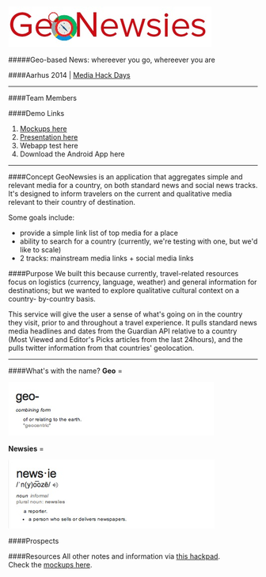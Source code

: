   ![GeoNewsies icon](https://raw.githubusercontent.com/auremoser/geonewsies/master/assets/geonewsies-logo.png)

#####Geo-based News: whereever you go, whereever you are  

####Aarhus 2014    | [Media Hack Days](http://www.mediahackdays.com/)

------

####Team Members


####Demo Links
1. [Mockups here](https://www.dropbox.com/s/91w7ahvm9rlrlvt/Geonewsi.pdf)  
2. [Presentation here](http://auremoser.github.io/geonewsies/)
2. Webapp test here  
3. Download the Android App here
  
------ 

####Concept
GeoNewsies is an application that aggregates simple and relevant media for a country, on both standard news and social news tracks. It's designed to inform travelers on the current and qualitative media relevant to their country of destination.

Some goals include:

* provide a simple link list of top media for a place
* ability to search for a country (currently, we're testing with one, but we'd like to scale)
* 2 tracks: mainstream media links + social media links

####Purpose
We built this because currently, travel-related resources focus on logistics (currency, language, weather) and general information for destinations; but we wanted to explore qualitative cultural context on a country- by-country basis.

This service will give the user a sense of what's going on in the country they visit, prior to and throughout a travel experience. It pulls standard news media headlines and dates from the Guardian API relative to a country (Most Viewed and Editor's Picks articles from the last 24hours), and the pulls twitter information from that countries' geolocation. 

------

####What's with the name?
**Geo** =   

![Geo Definition](https://raw.githubusercontent.com/auremoser/geonewsies/master/assets/geo.png)  

**Newsies** = 
  
![Newsie definition](https://raw.githubusercontent.com/auremoser/geonewsies/master/assets/newsie.png)  

####Prospects

####Resources
All other notes and information via [this hackpad](https://etherpad.mozilla.org/REXLD59BC9).  
Check the [mockups here](https://www.dropbox.com/s/91w7ahvm9rlrlvt/Geonewsi.pdf).